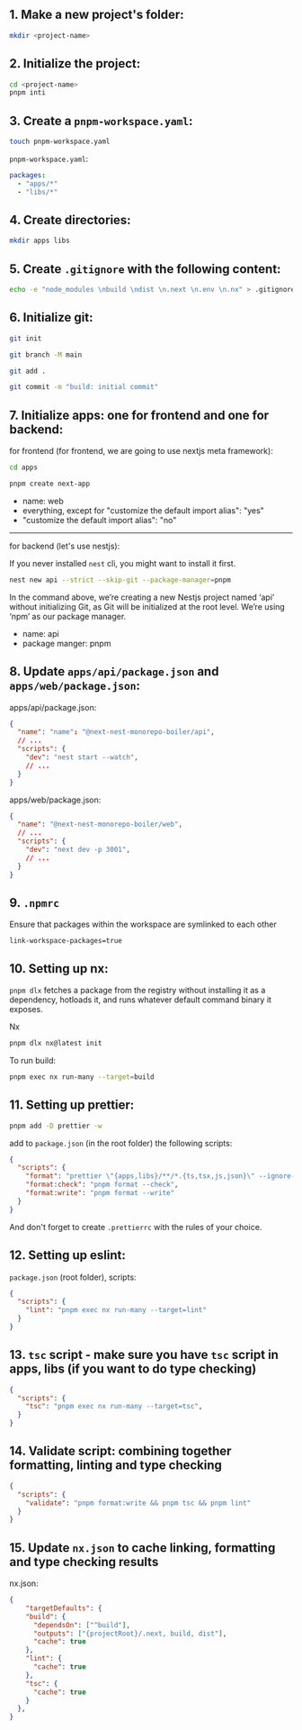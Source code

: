 ## 1. Make a new project's folder:

```bash
mkdir <project-name>
```

## 2. Initialize the project:

```bash
cd <project-name>
pnpm inti
```

## 3. Create a `pnpm-workspace.yaml`:

```bash
touch pnpm-workspace.yaml
```

`pnpm-workspace.yaml`:

```yaml
packages:
  - "apps/*"
  - "libs/*"
```

## 4. Create directories:

```bash
mkdir apps libs
```

## 5. Create `.gitignore` with the following content:

```bash
echo -e "node_modules \nbuild \ndist \n.next \n.env \n.nx" > .gitignore
```

## 6. Initialize git:

```bash
git init
```

```bash
git branch -M main
```

```bash
git add .
```

```bash
git commit -m "build: initial commit"
```

## 7. Initialize apps: one for frontend and one for backend:

for frontend (for frontend, we are going to use nextjs meta framework):

```bash
cd apps
```

```bash
pnpm create next-app
```

- name: web
- everything, except for "customize the default import alias": "yes"
- "customize the default import alias": "no"

---

for backend (let's use nestjs):

If you never installed `nest` cli, you might want to install it first.

```bash
nest new api --strict --skip-git --package-manager=pnpm
```

In the command above, we’re creating a new Nestjs project named ‘api’ without initializing Git, as Git will be initialized at the root level. We’re using ‘npm’ as our package manager.

- name: api
- package manger: pnpm



## 8. Update `apps/api/package.json` and `apps/web/package.json`:


apps/api/package.json:
```json
{
  "name": "name": "@next-nest-monorepo-boiler/api",
  // ...
  "scripts": {
    "dev": "nest start --watch",
    // ...
  }
}
```

apps/web/package.json:
```json
{
  "name": "@next-nest-monorepo-boiler/web",
  // ...
  "scripts": {
    "dev": "next dev -p 3001",
    // ...
  }
}
```

## 9. `.npmrc` 

Ensure that packages within the workspace are symlinked to each other

```.npmrc
link-workspace-packages=true
```

## 10. Setting up nx:

`pnpm dlx` fetches a package from the registry without installing it as a dependency, hotloads it, and runs whatever default command binary it exposes.

Nx

```bash
pnpm dlx nx@latest init
```

To run build:

```bash
pnpm exec nx run-many --target=build
```

## 11. Setting up prettier:

```bash
pnpm add -D prettier -w
```

add to `package.json` (in the root folder) the following scripts:

```json
{
  "scripts": {
    "format": "prettier \"{apps,libs}/**/*.{ts,tsx,js,json}\" --ignore-path .gitignore",
    "format:check": "pnpm format --check",
    "format:write": "pnpm format --write"
  }
}
```

And don't forget to create `.prettierrc` with the rules of your choice.

## 12. Setting up eslint:

`package.json` (root folder), scripts:

```json
{
  "scripts": {
    "lint": "pnpm exec nx run-many --target=lint"
  }
}
```

## 13. `tsc` script - make sure you have `tsc` script in apps, libs (if you want to do type checking)

```json
{
  "scripts": {
    "tsc": "pnpm exec nx run-many --target=tsc",
  }
}
```

## 14. Validate script: combining together formatting, linting and type checking

```json
{
  "scripts": {
    "validate": "pnpm format:write && pnpm tsc && pnpm lint"
  }
}
```

## 15. Update `nx.json` to cache linking, formatting and type checking results

nx.json:

```json
{
    "targetDefaults": {
    "build": {
      "dependsOn": ["^build"],
      "outputs": ["{projectRoot}/.next, build, dist"],
      "cache": true
    },
    "lint": {
      "cache": true
    },
    "tsc": {
      "cache": true
    }
  },
}
```

##